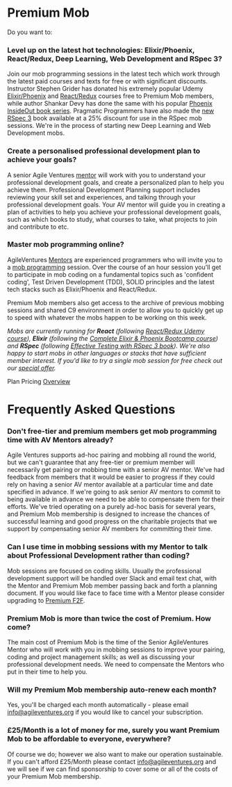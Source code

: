 # Premium Mob

Do you want to:

### Level up on the latest hot technologies: Elixir/Phoenix, React/Redux, Deep Learning, Web Development and RSpec 3?

Join our mob programming sessions in the latest tech which work through the latest paid courses and texts for free or with significant discounts. Instructor Stephen Grider has donated his extremely popular Udemy [Elixir/Phoenix](https://www.udemy.com/the-complete-elixir-and-phoenix-bootcamp-and-tutorial/) and [React/Redux](https://www.agileventures.org/udemy.com/react-redux) courses free to Premium Mob members, while author Shankar Devy has done the same with his popular [Phoenix InsideOut book series](https://shankardevy.com/phoenix-book/). Pragmatic Programmers have also made the [new RSpec 3](https://pragprog.com/book/rspec3/effective-testing-with-rspec-3) book available at a 25% discount for use in the RSpec mob sessions.  We're in the process of starting new Deep Learning and Web Development mobs.

### Create a personalised professional development plan to achieve your goals?

A senior Agile Ventures [mentor](http://www.agileventures.org/mentors) will work with you to understand your professional development goals, and create a personalized plan to help you achieve them.  Professional Development Planning support includes reviewing your skill set and experiences, and talking through your professional development goals.  Your AV mentor will guide you in creating a plan of activities to help you achieve your professional development goals, such as which books to study, what courses to take, what projects to join and contribute to etc.

### Master mob programming online?

AgileVentures [Mentors](http://www.agileventures.org/mentors) are experienced programmers who will invite you to a [mob programming](https://en.wikipedia.org/wiki/Mob_programming) session. Over the course of an hour session you'll get to participate in mob coding on a fundamental topics such as 'confident coding', Test Driven Development (TDD), SOLID principles and the latest tech stacks such as Elixir/Phoenix and React/Redux. 

Premium Mob members also get access to the archive of previous mobbing sessions and shared C9 environment in order to allow you to quickly get up to speed with whatever the mobs happen to be working on this week.

*Mobs are currently running for **React** (following [React/Redux Udemy course](https://www.udemy.com/react-redux/)), **Elixir** (following the [Complete Elixir & Phoenix Bootcamp course](https://www.udemy.com/the-complete-elixir-and-phoenix-bootcamp-and-tutorial/)) and **RSpec** (following [Effective Testing with RSpec 3 book](https://pragprog.com/book/rspec3/effective-testing-with-rspec-3)).  We're also happy to start mobs in other languages or stacks that have sufficient member interest.  If you'd like to try a single mob session for free check out our [special offer](https://www.agileventures.org/premium-mob-offer).*

Plan Pricing [Overview](http://www.agileventures.org/pricing)

# Frequently Asked Questions

### Don't free-tier and premium members get mob programming time with AV Mentors already?

Agile Ventures supports ad-hoc pairing and mobbing all round the world, but we can't guarantee that any free-tier or premium member will necessarily get pairing or mobbing time with a senior AV mentor.  We've had feedback from members that it would be easier to progress if they could rely on having a senior AV mentor available at a particular time and date specified in advance.  If we're going to ask senior AV mentors to commit to being available in advance we need to be able to compensate them for their efforts.   We've tried operating on a purely ad-hoc basis for several years, and Premium Mob membership is designed to increase the chances of successful learning and good progress on the charitable projects that we support by compensating senior AV members for committing their time.

### Can I use time in mobbing sessions with my Mentor to talk about Professional Development rather than coding?

Mob sessions are focused on coding skills.  Usually the professional development support will be handled over Slack and email text chat, with the Mentor and Premium Mob member passing back and forth a planning document.  If you would like face to face time with a Mentor please consider upgrading to [Premium F2F](https://www.agileventures.org/premium_f2f).

### Premium Mob is more than twice the cost of Premium.  How come?

The main cost of Premium Mob is the time of the Senior AgileVentures Mentor who will work with you in mobbing sessions to improve your pairing, coding and project management skills; as well as discussing your professional development needs.  We need to compensate the Mentors who put in their time to help you.

### Will my Premium Mob membership auto-renew each month?

Yes, you'll be charged each month automatically - please email info@agileventures.org if you would like to cancel your subscription.

### &#xa3;25/Month is a lot of money for me, surely you want Premium Mob to be affordable to everyone, everywhere?

Of course we do; however we also want to make our operation sustainable.  If you can't afford &#xa3;25/Month please contact info@agileventures.org and we will see if we can find sponsorship to cover some or all of the costs of your Premium Mob membership.